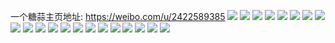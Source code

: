 一个糖蒜主页地址: https://weibo.com/u/2422589385 
![](https://wx4.sinaimg.cn/mw2000/9065c7c9ly1h8pnxpml3mj21rj2gj7wh.jpg) 
![](https://wx4.sinaimg.cn/mw2000/9065c7c9ly1h8pnxt7ixpj225x2vwkjm.jpg) 
![](https://wx4.sinaimg.cn/mw2000/9065c7c9ly1h7n9q428hvj227q2ybkjl.jpg) 
![](https://wx4.sinaimg.cn/mw2000/9065c7c9ly1h7n9q7dw3cj22c0340x6p.jpg) 
![](https://wx4.sinaimg.cn/mw2000/9065c7c9ly1h7n9q52zb0j22c0340npe.jpg) 
![](https://wx4.sinaimg.cn/mw2000/9065c7c9ly1h7n9q5sxr7j22c02c0hdt.jpg) 
![](https://wx4.sinaimg.cn/mw2000/9065c7c9ly1h7n9q8zjo6j21o0280npd.jpg) 
![](https://wx4.sinaimg.cn/mw2000/9065c7c9ly1h7n9r5tgcqj20wi0witfw.jpg) 
![](https://wx4.sinaimg.cn/mw2000/9065c7c9ly1h6sol0hnlfj22dr36c1kx.jpg) 
![](https://wx4.sinaimg.cn/mw2000/9065c7c9ly1h6sol2a8ntj22ae31v7wk.jpg) 
![](https://wx4.sinaimg.cn/mw2000/9065c7c9ly1h6sol39o5dj21o0280e81.jpg) 
![](https://wx4.sinaimg.cn/mw2000/9065c7c9ly1h6sol4cnl4j22c0340e83.jpg) 
![](https://wx4.sinaimg.cn/mw2000/9065c7c9ly1h6sol5l1qhj22c03407wk.jpg) 
![](https://wx4.sinaimg.cn/mw2000/9065c7c9ly1h6sol70uqij22c0340b2c.jpg) 
![](https://wx4.sinaimg.cn/mw2000/9065c7c9ly1h6sol9mm3zj22c033zqv6.jpg) 
![](https://wx4.sinaimg.cn/mw2000/9065c7c9ly1h6solfgvugj20wh10ln5z.jpg) 
![](https://wx4.sinaimg.cn/mw2000/9065c7c9ly1h5albsv1hyj21kw35sqv6.jpg) 
![](https://wx4.sinaimg.cn/mw2000/9065c7c9ly1h5alc5ayxuj20sg23v1kx.jpg) 
![](https://wx4.sinaimg.cn/mw2000/9065c7c9ly1h5alc4gedfj216o1kw1ke.jpg) 
![](https://wx4.sinaimg.cn/mw2000/9065c7c9ly1h5alclst54j21kw35s4qr.jpg) 
![](https://wx4.sinaimg.cn/mw2000/9065c7c9ly1h5alcn4a1lj20sg1n9b29.jpg) 
